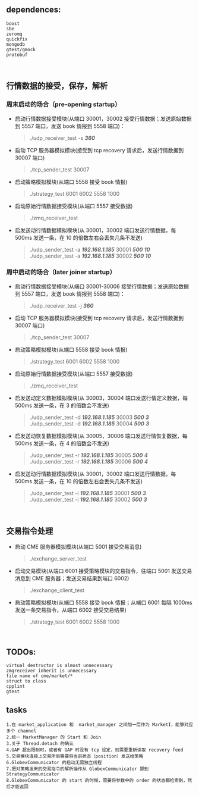 
## dependences: 
    boost
    sbe
    zeromq
    quickfix
    mongodb
    gtest/gmock
    protobuf

<br>   

## 行情数据的接受，保存，解析

### 周末启动的场合（pre-opening startup）

* 启动行情数据接受模块(从端口 30001，30002 接受行情数据；发送原始数据到 5557 端口，发送 book 情报到 5558 端口)：
	> ./udp_receiver_test -s ***360***

* 启动 TCP 服务器模拟模块(接受到 tcp recovery 请求后，发送行情数据到 30007 端口)
	> ./tcp_sender_test 30007

* 启动策略模拟模块(从端口 5558 接受 book 情报)
	> ./strategy_test 6001 6002 5558 1000

* 启动原始行情数据接受模块(从端口 5557 接受数据)
	> ./zmq_receiver_test

* 启发送动行情数据模拟模块(从 30001，30002 端口发送行情数据，每 500ms 发送一条，在 10 的倍数左右会丢失几条不发送)
	> ./udp_sender_test -a ***192.168.1.185*** 30001 ***500*** ***10***  
	> ./udp_sender_test -a ***192.168.1.185*** 30002 ***500*** ***10***


### 周中启动的场合（later joiner startup）

* 启动行情数据接受模块(从端口 30001-30006 接受行情数据；发送原始数据到 5557 端口，发送 book 情报到 5558 端口)：
	> ./udp_receiver_test -j ***360***

* 启动 TCP 服务器模拟模块(接受到 tcp recovery 请求后，发送行情数据到 30007 端口)
	> ./tcp_sender_test 30007

* 启动策略模拟模块(从端口 5558 接受 book 情报)
	> ./strategy_test 6001 6002 5558 1000

* 启动原始行情数据接受模块(从端口 5557 接受数据)
	> ./zmq_receiver_test

* 启发送动定义数据模拟模块(从 30003，30004 端口发送行情定义数据，每 500ms 发送一条，在 3 的倍数会不发送)
	> ./udp_sender_test -d ***192.168.1.185*** 30003 ***500*** ***3***  
	> ./udp_sender_test -d ***192.168.1.185*** 30004 ***500*** ***3***
	
* 启发送动恢复数据模拟模块(从 30005，30006 端口发送行情恢复数据，每 500ms 发送一条，在 4 的倍数会不发送)
	> ./udp_sender_test -r ***192.168.1.185*** 30005 ***500*** ***4***  
	> ./udp_sender_test -r ***192.168.1.185*** 30006 ***500*** ***4***

* 启发送动行情数据模拟模块(从 30001，30002 端口发送行情数据，每 500ms 发送一条，在 10 的倍数左右会丢失几条不发送)
	> ./udp_sender_test -i ***192.168.1.185*** 30001 ***500*** ***3***  
	> ./udp_sender_test -i ***192.168.1.185*** 30002 ***500*** ***3***

<br>

## 交易指令处理

* 启动 CME 服务器模拟模块(从端口 5001 接受交易消息)
	> ./exchange_server_test	

* 启动交易模块(从端口 6001 接受策略模块的交易指令，往端口 5001 发送交易消息到 CME 服务器；发送交易结果到端口 6002)
	> ./exchange_client_test


* 启动策略模拟模块(从端口 5558 接受 book 情报；从端口 6001 每隔 1000ms 发送一条交易指令，从端口 6002 接受交易结果)
	> ./strategy_test 6001 6002 5558 1000

<br>

## TODOs:
	virtual destructor is almost unnecessary
	zmqreceiver inherit is unnecessary
	file name of cme/market/*
	struct to class
	cpplint
	gtest
	
## tasks	
	1.在 market_application 和  market_manager 之间加一层作为 MarketI，能够对应多个 channel
	2.统一 MarketManager 的 Start 和 Join
	3.关于 Thread.detach 的确认
	4.GAP 超出限制时，或者有 GAP 时没有 tcp 设定，则需要重新读取 recovery feed
	5.交易模块连接上交易所后需要将当前状态（position）发送给策略
	6.GlobexCommunicator 的启动无需独立线程
	7.把对策略发来的交易指令的解析操作从 GlobexCommunicator 挪到 StrategyCommunicator
	8.GlobexCommunicator 的 start 的时候，需要将参数中的 order 的状态都检索到，然后才能返回
	
